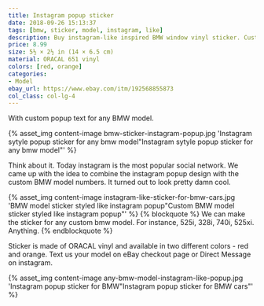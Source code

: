 ```yaml
---
title: Instagram popup sticker
date: 2018-09-26 15:13:37
tags: [bmw, sticker, model, instagram, like]
description: Buy instagram-like inspired BMW window vinyl sticker. Custom model text - 325i, 525i, 740i. For any BMW model.
price: 8.99
size: 5½ × 2½ in (14 × 6.5 cm)
material: ORACAL 651 vinyl
colors: [red, orange]
categories:
- Model
ebay_url: https://www.ebay.com/itm/192568855873
col_class: col-lg-4
---
```


With custom popup text for any BMW model.

<!-- more -->
{% asset_img content-image bmw-sticker-instagram-popup.jpg 'Instagram sytyle popup sticker for any bmw model"Instagram sytyle popup sticker for any bmw model"' %}

Think about it. Today instagram is the most popular social network. We came up with the idea to combine the instagram popup design with the custom BMW model numbers. It turned out to look pretty damn cool.

{% asset_img content-image instagram-like-sticker-for-bmw-cars.jpg 'BMW model sticker styled like instagram popup"Custom BMW model sticker styled like instagram popup"' %}
{% blockquote %}
We can make the sticker for any custom bmw model. For instance, 525i, 328i, 740i, 525xi. Anything.
{% endblockquote %}

Sticker is made of ORACAL vinyl and available in two different colors - red and orange. Text us your model on eBay checkout page or Direct Message on instagram.

{% asset_img content-image any-bmw-model-instagram-like-popup.jpg 'Instagram popup sticker for BMW"Instagram popup sticker for BMW cars"' %}
